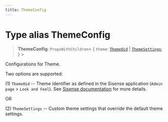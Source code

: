 ```yaml
---
title: ThemeConfig
---
```


# Type alias ThemeConfig

> **ThemeConfig**: `PropsWithChildren`\< \{
  `theme`: [`ThemeOid`](../../sdk-ui/type-aliases/type-alias.ThemeOid.md) \| [`ThemeSettings`](../../sdk-ui/interfaces/interface.ThemeSettings.md);
 } \>

Configurations for Theme.

Two options are supported:

(1) `ThemeOid` -- Theme identifier as defined in the Sisense application (`Admin page` > `Look and Feel`).
See [Sisense documentation](https://docs.sisense.com/main/SisenseLinux/customizing-the-sisense-user-interface.htm)
for more details.

OR

(2) `ThemeSettings` -- Custom theme settings that override the default theme settings.
